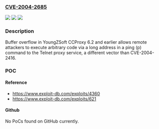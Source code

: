 ### [CVE-2004-2685](https://cve.mitre.org/cgi-bin/cvename.cgi?name=CVE-2004-2685)
![](https://img.shields.io/static/v1?label=Product&message=n%2Fa&color=blue)
![](https://img.shields.io/static/v1?label=Version&message=n%2Fa&color=blue)
![](https://img.shields.io/static/v1?label=Vulnerability&message=n%2Fa&color=brighgreen)

### Description

Buffer overflow in YoungZSoft CCProxy 6.2 and earlier allows remote attackers to execute arbitrary code via a long address in a ping (p) command to the Telnet proxy service, a different vector than CVE-2004-2416.

### POC

#### Reference
- https://www.exploit-db.com/exploits/4360
- https://www.exploit-db.com/exploits/621

#### Github
No PoCs found on GitHub currently.

